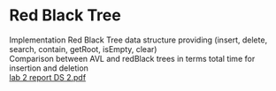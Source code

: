 # Red Black Tree
Implementation Red Black Tree data structure providing (insert, delete, search, contain, getRoot, isEmpty, clear) \
Comparison between AVL and redBlack trees in terms total time for insertion and deletion \
[lab 2 report DS 2.pdf](https://github.com/AliELSharawy/Red-Black-Tree/files/8626837/lab.2.DS.2.pdf)
